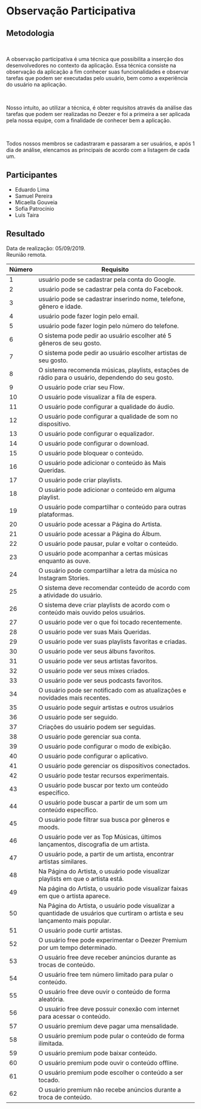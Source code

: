#  Observação Participativa
<div class="line"></div>

##  Metodologia

<p align="justify">&emsp;

A observação participativa é uma técnica que possibilita a inserção dos desenvolvedores no contexto da aplicação. Essa técnica consiste na observação da aplicação a fim conhecer suas funcionalidades e observar tarefas que podem ser executadas pelo usuário, bem como a experiência do usuário na aplicação.

</p>

<p align="justify">&emsp;

Nosso intuito, ao utilizar a técnica, é obter requisitos através da análise das tarefas que podem ser realizadas no Deezer e foi a primeira a ser aplicada pela nossa equipe, com a finalidade de conhecer bem a aplicação.

</p>

<p align="justify">&emsp;

Todos nossos membros se cadastraram e passaram a ser usuários, e após 1 dia de análise, elencamos as principais de acordo com a listagem de cada um.

</p>

## Participantes
- Eduardo Lima
- Samuel Pereira
- Micaella Gouveia
- Sofia Patrocínio
- Luís Taira

##  Resultado

Data de realização: 05/09/2019.
<br>
Reunião remota.
<br>


|Número | Requisito                                         |
|-------|---------------------------------------------------|
|1      |usuário pode se cadastrar pela conta do Google.    |
|2      |usuário pode se cadastrar pela conta do Facebook.  |
|3      |usuário pode se cadastrar inserindo nome, telefone, gênero e idade.|
|4      |usuário pode fazer login pelo email.|
|5      |usuário pode fazer login pelo número do telefone.|
|6      |O sistema pode pedir ao usuário escolher até 5 gêneros de seu gosto.|
|7      |O sistema pode pedir ao usuário escolher artistas de seu gosto.|
|8      |O sistema recomenda músicas, playlists, estações de rádio para o usuário, dependendo do seu gosto.|
|9      |O usuário pode criar seu Flow.|
|10      |O usuário pode visualizar a fila de espera.|
|11     |O usuário pode configurar a qualidade do áudio.|
|12      |O usuário pode configurar a qualidade de som no dispositivo.|
|13      |O usuário pode configurar o equalizador.|
|14      |O usuário pode configurar o download.|
|15      |O usuário pode bloquear o conteúdo.|
|16      |O usuário pode adicionar o conteúdo às Mais Queridas.|
|17      |O usuário pode criar playlists.|
|18      |O usuário pode adicionar o conteúdo em alguma playlist.|
|19      |O usuário pode compartilhar o conteúdo para outras plataformas.|
|20      |O usuário pode acessar a Página do Artista.|
|21      |O usuário pode acessar a Página do Álbum.|
|22      |O usuário pode pausar, pular e voltar o conteúdo.|
|23      |O usuário pode acompanhar a certas músicas enquanto as ouve.|
|24      |O usuário pode compartilhar a letra da música no Instagram Stories.|
|25      |O sistema deve recomendar conteúdo de acordo com a atividade do usuário.|
|26      |O sistema deve criar playlists de acordo com o conteúdo mais ouvido pelos usuários.|
|27      |O usuário pode ver o que foi tocado recentemente.|
|28      |O usuário pode ver suas Mais Queridas.|
|29      |O usuário pode ver suas playlists favoritas e criadas.|
|30      |O usuário pode ver seus álbuns favoritos.|
|31      |O usuário pode ver seus artistas favoritos.|
|32      |O usuário pode ver seus mixes criados.|
|33      |O usuário pode ver seus podcasts favoritos.|
|34      |O usuário pode ser notificado com as atualizações e novidades mais recentes.|
|35      |O usuário pode seguir artistas e outros usuários|
|36      |O usuário pode ser seguido.|
|37      |Criações do usuário podem ser seguidas.|
|38      |O usuário pode gerenciar sua conta.|
|39      |O usuário pode configurar o modo de exibição.|
|40      |O usuário pode configurar o aplicativo.|
|41      |O usuário pode gerenciar os dispositivos conectados.|
|42      |O usuário pode testar recursos experimentais.|
|43      |O usuário pode buscar por texto um conteúdo específico.|
|44      |O usuário pode buscar a partir de um som um conteúdo específico.|
|45      |O usuário pode filtrar sua busca por gêneros e moods.|
|46      |O usuário pode ver as Top Músicas, últimos lançamentos, discografia de um artista.|
|47      |O usuário pode, a partir de um artista, encontrar artistas similares.|
|48      |Na Página do Artista, o usuário pode visualizar playlists em que o artista está.|
|49      |Na página do Artista, o usuário pode visualizar faixas em que o artista aparece.|
|50      |Na Página do Artista, o usuário pode visualizar a quantidade de usuários que curtiram o artista e seu lançamento mais popular.|
|51      |O usuário pode curtir artistas.|
|52      |O usuário free pode experimentar o Deezer Premium por um tempo determinado.|
|53      |O usuário free deve receber anúncios durante as trocas de conteúdo.|
|54      |O usuário free tem número limitado para pular o conteúdo.|
|55      |O usuário free deve ouvir o conteúdo de forma aleatória.|
|56      |O usuário free deve possuir conexão com internet para acessar o conteúdo.|
|57      |O usuário premium deve pagar uma mensalidade.|
|58      |O usuário premium pode pular o conteúdo de forma ilimitada.|
|59      |O usuário premium pode baixar conteúdo.|
|60      |O usuário premium pode ouvir o conteúdo offline.|
|61      |O usuário premium pode escolher o conteúdo a ser tocado.|
|62      |O usuário premium não recebe anúncios durante a troca de conteúdo.|
